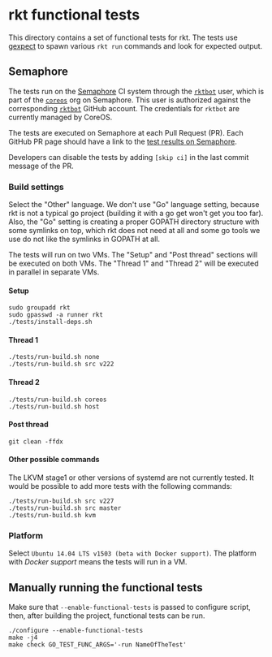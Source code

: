 # rkt functional tests

This directory contains a set of functional tests for rkt.
The tests use [gexpect](https://github.com/steveeJ/gexpect) to spawn various `rkt run` commands and look for expected output.

## Semaphore

The tests run on the [Semaphore](https://semaphoreci.com/) CI system through the [`rktbot`](https://semaphoreci.com/rktbot) user, which is part of the [`coreos`](https://semaphoreci.com/coreos/) org on Semaphore.
This user is authorized against the corresponding [`rktbot`](https://github.com/rktbot) GitHub account.
The credentials for `rktbot` are currently managed by CoreOS.

The tests are executed on Semaphore at each Pull Request (PR). Each GitHub PR page should have a link to the [test results on Semaphore](https://semaphoreci.com/coreos/rkt).

Developers can disable the tests by adding `[skip ci]` in the last commit message of the PR.

### Build settings

Select the "Other" language.
We don't use "Go" language setting, because rkt is not a typical go project (building it with a go get won't get you too far).
Also, the "Go" setting is creating a proper GOPATH directory structure with some symlinks on top, which rkt does not need at all and some go tools we use do not like the symlinks in GOPATH at all.

The tests will run on two VMs. The "Setup" and "Post thread" sections will be executed on both VMs. The "Thread 1" and "Thread 2" will be executed in parallel in separate VMs.

#### Setup

```
sudo groupadd rkt
sudo gpasswd -a runner rkt
./tests/install-deps.sh
```

#### Thread 1

```
./tests/run-build.sh none
./tests/run-build.sh src v222
```

#### Thread 2

```
./tests/run-build.sh coreos
./tests/run-build.sh host
```

#### Post thread

```
git clean -ffdx
```

#### Other possible commands

The LKVM stage1 or other versions of systemd are not currently tested. It would be possible to add more tests with the following commands:

```
./tests/run-build.sh src v227
./tests/run-build.sh src master
./tests/run-build.sh kvm
```

### Platform

Select `Ubuntu 14.04 LTS v1503 (beta with Docker support)`. The platform with *Docker support* means the tests will run in a VM.

## Manually running the functional tests

Make sure that `--enable-functional-tests` is passed to configure
script, then, after building the project, functional tests can be run.

```
./configure --enable-functional-tests
make -j4
make check GO_TEST_FUNC_ARGS='-run NameOfTheTest'
```
